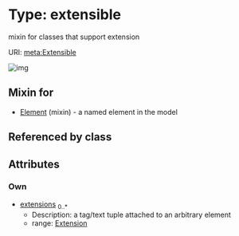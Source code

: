 
# Type: extensible


mixin for classes that support extension

URI: [meta:Extensible](https://w3id.org/biolink/biolinkml/meta/Extensible)


![img](images/Extensible.svg)

## Mixin for

 * [Element](Element.md) (mixin)  - a named element in the model

## Referenced by class


## Attributes


### Own

 * [extensions](extensions.md)  <sub>0..*</sub>
    * Description: a tag/text tuple attached to an arbitrary element
    * range: [Extension](Extension.md)

